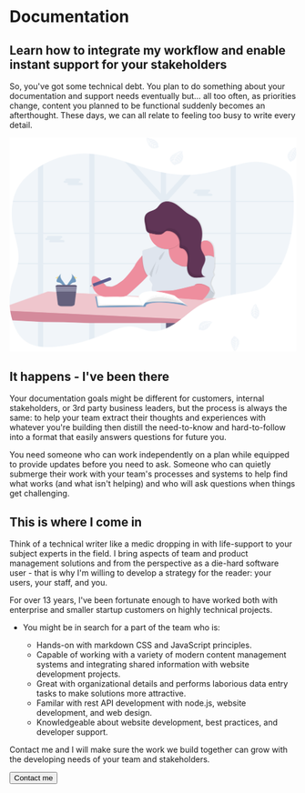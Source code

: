# Documentation

## Learn how to integrate my workflow and enable instant support for your stakeholders

So, you've got some technical debt. You plan to do something about your documentation and support needs eventually but… all too often, as priorities change, content you planned to be functional suddenly becomes an afterthought. These days, we can all relate to feeling too busy to write every detail.

!["study"](../src/assets/study.svg)

## It happens - I've been there

Your documentation goals might be different for customers, internal stakeholders, or 3rd party business leaders, but the process is always the same: to help your team extract their thoughts and experiences with whatever you're building then distill the need-to-know and hard-to-follow into a format that easily answers questions for future you.

You need someone who can work independently on a plan while equipped to provide updates before you need to ask. Someone who can quietly submerge their work with your team's processes and systems to help find what works (and what isn't helping) and who will ask questions when things get challenging.

## This is where I come in

Think of a technical writer like a medic dropping in with life-support to your subject experts in the field. I bring aspects of team and product management solutions and from the perspective as a die-hard software user - that is why I'm willing to develop a strategy for the reader: your users, your staff, and you.

For over 13 years, I've been fortunate enough to have worked both with enterprise and smaller startup customers on highly technical projects.

- You might be in search for a part of the team who is:

  - Hands-on with markdown CSS and JavaScript principles.
  - Capable of working with a variety of modern content management systems and integrating shared information with website development projects.
  - Great with organizational details and performs laborious data entry tasks to make solutions more attractive.
  - Familar with rest API development with node.js, website development, and web design.
  - Knowledgeable about website development, best practices, and developer support.

Contact me and I will make sure the work we build together can grow with the developing needs of your team and stakeholders.

<a class="link-button" href="/contact"><button >Contact me</button></a>

